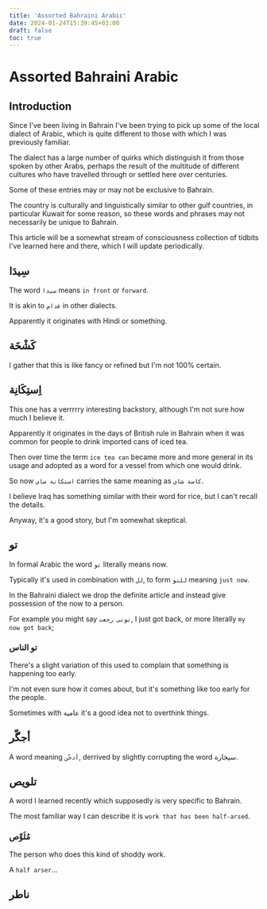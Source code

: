 ```yaml
---
title: 'Assorted Bahraini Arabic'
date: 2024-01-24T15:39:45+03:00
draft: false
toc: true
---
```


# Assorted Bahraini Arabic


## Introduction 

Since I've been living in Bahrain I've been trying to pick up some of the local dialect of Arabic, which is quite different to those with which I was previously familiar.

The dialect has a large number of quirks which distinguish it from those spoken by other Arabs, perhaps the result of the multitude of different cultures who have travelled through or settled here over centuries.

Some of these entries may or may not be exclusive to Bahrain.

The country is culturally and linguistically similar to other gulf countries, in particular Kuwait for some reason, so these words and phrases may not necessarily be unique to Bahrain.

This article will be a somewhat stream of consciousness collection of tidbits I've learned here and there, which I will update periodically.



## سِيدَا

The word `سيدا` means `in front` or `forward`.

It is akin to `قدام` in other dialects.

Apparently it originates with Hindi or something.



## كَشْخَة

I gather that this is like fancy or refined but I'm not 100% certain.



## اِستِكَانِة

This one has a verrrrry interesting backstory, although I'm not sure how much I believe it.

Apparently it originates in the days of British rule in Bahrain when it was common for people to drink imported cans of iced tea.

Then over time the term `ice tea can` became more and more general in its usage and adopted as a word for a vessel from which one would drink.

So now `استكانة ساي` carries the same meaning as `كاسة شاي`.

I believe Iraq has something similar with their word for rice, but I can't recall the details.

Anyway, it's a good story, but I'm somewhat skeptical.



## تو

In formal Arabic the word `تو` literally means now.

Typically it's used in combination with `لل`, to form `للتو` meaning `just now`.

In the Bahraini dialect we drop the definite article and instead give possession of the now to a person.

For example you might say `توني رجعت`, I just got back, or more literally `my now got back`;

### تو الناس

There's a slight variation of this used to complain that something is happening too early.

I'm not even sure how it comes about, but it's something like too early for the people.

Sometimes with عامية it's a good idea not to overthink things.



## أجگّر

A word meaning `أدخّن`, derrived by slightly corrupting the word سيجارة.



## تلويص

A word I learned recently which supposedly is very specific to Bahrain.

The most familiar way I can describe it is `work that has been half-arsed`.

### مُلَوِّص

The person who does this kind of shoddy work.

A `half arser`...



## ناطر





